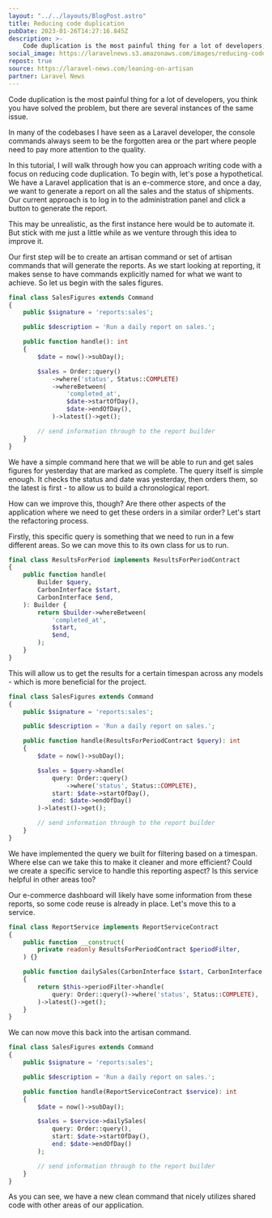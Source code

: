 ```yaml
---
layout: "../../layouts/BlogPost.astro"
title: Reducing code duplication
pubDate: 2023-01-26T14:27:16.845Z
description: >-
    Code duplication is the most painful thing for a lot of developers, you think you have solved the problem, but there are several instances of the same issue.
social_image: https://laravelnews.s3.amazonaws.com/images/reducing-code-duplication.png
repost: true
source: https://laravel-news.com/leaning-on-artisan
partner: Laravel News
---
```


Code duplication is the most painful thing for a lot of developers, you think you have solved the problem, but there are several instances of the same issue.

In many of the codebases I have seen as a Laravel developer, the console commands always seem to be the forgotten area or the part where people need to pay more attention to the quality.

In this tutorial, I will walk through how you can approach writing code with a focus on reducing code duplication. To begin with, let's pose a hypothetical. We have a Laravel application that is an e-commerce store, and once a day, we want to generate a report on all the sales and the status of shipments. Our current approach is to log in to the administration panel and click a button to generate the report. 

This may be unrealistic, as the first instance here would be to automate it. But stick with me just a little while as we venture through this idea to improve it.

Our first step will be to create an artisan command or set of artisan commands that will generate the reports. As we start looking at reporting, it makes sense to have commands explicitly named for what we want to achieve. So let us begin with the sales figures.

```php
final class SalesFigures extends Command
{
	public $signature = 'reports:sales';

	public $description = 'Run a daily report on sales.';

	public function handle(): int
	{
		$date = now()->subDay();

		$sales = Order::query()
			->where('status', Status::COMPLETE)
			->whereBetween(
				'completed_at',
				$date->startOfDay(),
				$date->endOfDay(),
			)->latest()->get();

		// send information through to the report builder
	}
}
```

We have a simple command here that we will be able to run and get sales figures for yesterday that are marked as complete. The query itself is simple enough. It checks the status and date was yesterday, then orders them, so the latest is first - to allow us to build a chronological report.

How can we improve this, though? Are there other aspects of the application where we need to get these orders in a similar order? Let's start the refactoring process.

Firstly, this specific query is something that we need to run in a few different areas. So we can move this to its own class for us to run.

```php
final class ResultsForPeriod implements ResultsForPeriodContract
{
	public function handle(
		Builder $query,
		CarbonInterface $start,
		CarbonInterface $end,
	): Builder {
		return $builder->whereBetween(
			'completed_at',
			$start,
			$end,
		);
	}
}
```

This will allow us to get the results for a certain timespan across any models - which is more beneficial for the project.

```php
final class SalesFigures extends Command
{
	public $signature = 'reports:sales';

	public $description = 'Run a daily report on sales.';

	public function handle(ResultsForPeriodContract $query): int
	{
		$date = now()->subDay();

		$sales = $query->handle(
			query: Order::query()
				->where('status', Status::COMPLETE),
			start: $date->startOfDay(),
			end: $date->endOfDay()
		)->latest()->get();

		// send information through to the report builder
	}
}
```

We have implemented the query we built for filtering based on a timespan. Where else can we take this to make it cleaner and more efficient? Could we create a specific service to handle this reporting aspect? Is this service helpful in other areas too?

Our e-commerce dashboard will likely have some information from these reports, so some code reuse is already in place. Let's move this to a service.

```php
final class ReportService implements ReportServiceContract
{
	public function __construct(
		private readonly ResultsForPeriodContract $periodFilter,
	) {}

	public function dailySales(CarbonInterface $start, CarbonInterface $end): Collection
	{
		return $this->periodFilter->handle(
			query: Order::query()->where('status', Status::COMPLETE),
		)->latest()->get();
	}
}
```

We can now move this back into the artisan command.

```php
final class SalesFigures extends Command
{
	public $signature = 'reports:sales';

	public $description = 'Run a daily report on sales.';

	public function handle(ReportServiceContract $service): int
	{
		$date = now()->subDay();

		$sales = $service->dailySales(
			query: Order::query(),
			start: $date->startOfDay(),
			end: $date->endOfDay()
		);

		// send information through to the report builder
	}
}
```

As you can see, we have a new clean command that nicely utilizes shared code with other areas of our application.
